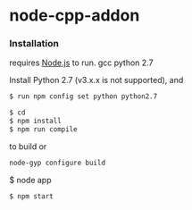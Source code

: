 # node-cpp-addon


### Installation

 requires [Node.js](https://nodejs.org/) to run. gcc python 2.7

Install Python 2.7 (v3.x.x is not supported), and 
```sh
$ run npm config set python python2.7 
```
```sh
$ cd  
$ npm install 
$ npm run compile 
```
to build or 
``` sh
node-gyp configure build 
```
$ node app
```
$ npm start
```

